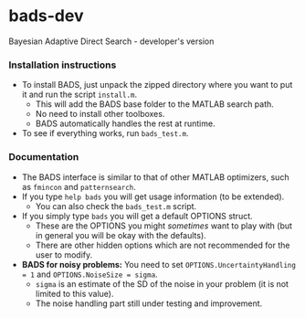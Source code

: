 # bads-dev
Bayesian Adaptive Direct Search - developer's version


### Installation instructions

- To install BADS, just unpack the zipped directory where you want to put it and run the script `install.m`.
   - This will add the BADS base folder to the MATLAB search path.
   - No need to install other toolboxes.
   - BADS automatically handles the rest at runtime.
- To see if everything works, run `bads_test.m`.

### Documentation

- The BADS interface is similar to that of other MATLAB optimizers, such as `fmincon` and `patternsearch`.
- If you type `help bads` you will get usage information (to be extended).
   - You can also check the `bads_test.m` script.
- If you simply type `bads` you will get a default OPTIONS struct.
   - These are the OPTIONS you might *sometimes* want to play with (but in general you will be okay with the defaults). 
   - There are other hidden options which are not recommended for the user to modify.
- **BADS for noisy problems:** You need to set `OPTIONS.UncertaintyHandling = 1` and `OPTIONS.NoiseSize = sigma`. 
   - `sigma` is an estimate of the SD of the noise in your problem (it is not limited to this value).
   - The noise handling part still under testing and improvement.
